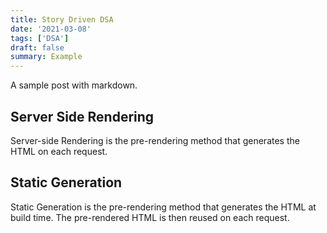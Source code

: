 ```yaml
---
title: Story Driven DSA
date: '2021-03-08'
tags: ['DSA']
draft: false
summary: Example
---
```


A sample post with markdown.

## Server Side Rendering

Server-side Rendering is the pre-rendering method that generates the HTML on each request.

## Static Generation

Static Generation is the pre-rendering method that generates the HTML at build time. The pre-rendered HTML is then reused on each request.
